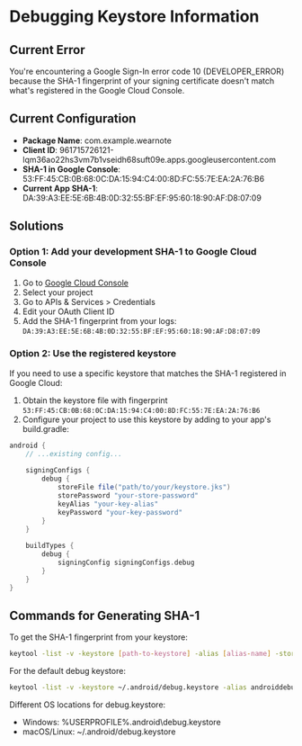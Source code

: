 # Debugging Keystore Information

## Current Error

You're encountering a Google Sign-In error code 10 (DEVELOPER_ERROR) because the SHA-1 fingerprint of your signing certificate doesn't match what's registered in the Google Cloud Console.

## Current Configuration

- **Package Name**: com.example.wearnote
- **Client ID**: 961715726121-lqm36ao22hs3vm7b1vseidh68suft09e.apps.googleusercontent.com
- **SHA-1 in Google Console**: 53:FF:45:CB:0B:68:0C:DA:15:94:C4:00:8D:FC:55:7E:EA:2A:76:B6
- **Current App SHA-1**: DA:39:A3:EE:5E:6B:4B:0D:32:55:BF:EF:95:60:18:90:AF:D8:07:09

## Solutions

### Option 1: Add your development SHA-1 to Google Cloud Console

1. Go to [Google Cloud Console](https://console.cloud.google.com/)
2. Select your project
3. Go to APIs & Services > Credentials
4. Edit your OAuth Client ID
5. Add the SHA-1 fingerprint from your logs: `DA:39:A3:EE:5E:6B:4B:0D:32:55:BF:EF:95:60:18:90:AF:D8:07:09`

### Option 2: Use the registered keystore

If you need to use a specific keystore that matches the SHA-1 registered in Google Cloud:

1. Obtain the keystore file with fingerprint `53:FF:45:CB:0B:68:0C:DA:15:94:C4:00:8D:FC:55:7E:EA:2A:76:B6`
2. Configure your project to use this keystore by adding to your app's build.gradle:

```gradle
android {
    // ...existing config...
    
    signingConfigs {
        debug {
            storeFile file("path/to/your/keystore.jks")
            storePassword "your-store-password"
            keyAlias "your-key-alias"
            keyPassword "your-key-password"
        }
    }
    
    buildTypes {
        debug {
            signingConfig signingConfigs.debug
        }
    }
}
```

## Commands for Generating SHA-1

To get the SHA-1 fingerprint from your keystore:

```bash
keytool -list -v -keystore [path-to-keystore] -alias [alias-name] -storepass [store-password] -keypass [key-password]
```

For the default debug keystore:

```bash
keytool -list -v -keystore ~/.android/debug.keystore -alias androiddebugkey -storepass android -keypass android
```

Different OS locations for debug.keystore:
- Windows: %USERPROFILE%\.android\debug.keystore
- macOS/Linux: ~/.android/debug.keystore
